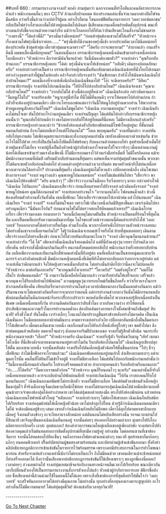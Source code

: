 ##บทที่ 660 : กรรมกรแรงงานจางเย่!
ตกค่ำ
สามทุ่มกว่า
นอกจากคนที่ทำโอทีและคนอัดรายการภาคค่ำแล้ว พนักงานคนอื่นๆ ของ CCTV ล้วนกลับบ้านหมด ห้องทำงานแต่ละชั้นจำนวนมากต่างปิดไฟจนมืดสนิท กว่าครึ่งชั้นล้วนว่างเปล่าไร้ผู้คน อย่างไรก็ตาม โซนออฟฟิศทีมงานรายการ ‘เดอะวอยซ์มหาชน’ กลับเปิดไฟสว่างไสวและเต็มไปด้วยผู้คนเดินไปเดินมา มีเสียงคนงานเคลื่อนย้ายติดตั้งอุปกรณ์ ขณะที่บางคนกำลังชี้แจงงานด้วยความเร่งรีบ แม้ว่าจะไกลออกไปก็ยังแว่วยินเสียงตะโกนสั่งงานไม่ขาดสาย
“วางตรงนี้”
“ได้แล้วพี่ฉี!”
“ตรงนั้นเร่งมือหน่อย!”
“ก่อนห้าทุ่มต้องแขวนไฟให้เสร็จ!”
“หัวหน้าจาง เรื่องแขวนไฟพรุ่งนี้เช้าเราค่อย……”
“พรุ่งนี้เช้าก็มีงานของพรุ่งนี้เช้า หากประหยัดเวลาได้นิดหน่อยก็ต้องประหยัด ช้าสุดห้าทุ่ม เดี๋ยวห้าทุ่มผมจะมาตรวจ!”
“ได้ครับ เราจะพยายาม!”
“ลำบากแล้ว งานเสร็จคืนนี้ ผมขอเลี้ยงมื้อดึกทุกคน!”
ในตอนนั้นเอง บรรณาธิการหญิงคนหนึ่งเดินเข้ามาอย่างเหนื่อยอ่อน โบกมือกล่าว “หัวหน้าจาง คือว่าสามีฉันจี้มาแล้วค่ะ วันนี้ฉันคงต้องขอตัว?”
จางเย่กล่าว “คุณรีบกลับบ้านเถอะ”
บรรณาธิการหญิงตอบ “ได้ค่ะ พรุ่งนี้ฉันจะมาให้เช้าหน่อย”
“กลับดีๆ เดินทางปลอดภัยนะครับ” จางเย่กล่าวอย่างเป็นห่วง
บรรณาธิการหญิงคนนั้นหันกลับมามองเฉินเฉินน้อยที่นั่งโยกไปเอนมาอย่างง่วงงุนตรงเก้าอี้ผู้ชมในห้องส่ง แล้วจึงกล่าวกับจางเย่ว่า “ฉันขับรถมา ถ้ายังไงให้ฉันพาเฉินเฉินไปส่งบ้านไหมคะ?”
ตอนนี้เองที่จางเย่เพิ่งนึกถึงเฉินเฉินขึ้นมาได้! “โอ๊ะ จะดีเหรอครับ?”
“ดีสิคะ” บรรณาธิการหญิง
จางเย่หันไปถามเฉินเฉิน “ให้ป้าอี้ไปส่งกลับบ้านไหม?”
เฉินเฉินจ้องเขา “คุณจะกลับบ้านไหม?”
จางเย่กล่าว “อากลับไม่ได้ ช่วงนี้ต้องอยู่ที่หน่วย”
เฉินเฉินร้องอ้อ กล่าวติดยานคาง “งั้นหนูก็ไม่ไป”
จางเย่ร้องเฮ้ย “หนูจะอยู่นี่ทำไม ที่นี่ไม่มีที่นอนดีๆ อาจะให้คนพาไปส่งบ้านก่อน ถ้ากลัวที่จะต้องอยู่บ้านคนเดียว เดี๋ยวจะโทรบอกพ่อแม่อาว่าวันนี้ให้หนูไปอยู่บ้านพวกท่าน ให้พวกท่านช่วยดูแลหนูสักสองวันดีไหม?”
เฉินเฉินไม่พูดไม่จา
“เฉินเฉิน อาถามเธออยู่นะ” จางเย่ว่า
เฉินเฉินยังคงไม่สนใจเขา หันไปทำอะไรง่วนอยู่คนเดียว
จางเย่จนปัญญา ได้แต่หันไปกล่าวกับบรรณาธิการหญิงคนนั้นว่า “คุณกลับไปก่อนดีกว่า เธอไม่อยากกลับก็ให้อยู่กับผมที่นี่แหละ ไม่มีทางเลือกแล้วล่ะครับ”
บรรณาธิการหญิงกล่าวแนะนำว่า “ข้างหลังห้องแต่งตัวกับห้องพักผ่อนมีโซฟาใหญ่อยู่นะ ที่ชั้นบนมีหมอนกับผ้าห่ม ถึงจะไม่ค่อยดีเท่าไรแต่ก็ไปนอนได้”
“โอเค ขอบคุณครับ” จางเย่ยิ้มกล่าว
จางเย่หันกลับไปลุยงานต่อ ไม่เพียงคุมสถานการณ์และสั่งงานทุกคนเท่านั้น เขายังลงมือลงแรงด้วยเช่นกัน ช่วยอะไรได้ก็ไปช่วย กระทั่งปีนบันไดลิงไปติดตั้งไฟพร้อมๆ กับคนงานด้วยตนเองก็ทำ สุดท้ายเนื้อตัวเต็มไปด้วยฝุ่นเขาก็ไม่เกี่ยง
จางเย่ผู้ซึ่งเป็นถึงหัวหน้าผู้กำกับช่างเอาใจเขามาใส่ใจเราจริงๆ เมื่อเหล่าคนงานผู้น้อยได้เห็นเขาเข้ามาร่วมแรงถึงเพียงนี้ ก็ไม่มีการออมแรงไว้ล้วนเร่งมือทำเต็มที่ ไม่มีใครอิดออด แม้จะมีพนักงานบางคนที่เดิมที เตรียมตัวกลับบ้านตอนสี่ทุ่มตรง แต่พอเห็นจางเย่ทุ่มสุดตัวขนาดนั้น พวกเขาก็ไม่คิดจะขอตัวกลับก่อนอีกต่อไป ต่างคนต่างอยู่ทำงานล่วงเวลากันต่อ ขนาดหัวหน้ายังไม่บ่นเหนื่อย พวกเขาจะบ่นได้อย่างไร?
ประมาณสี่ทุ่มครึ่ง
เฉินเฉินอยู่ต่อไม่ไหวแล้ว เปลือกตาหนักอึ้ง เดินโซเซมาข้างกายจางเย่ “จางเย่ หนูง่วงแล้ว คุณพาหนูไปนอนหน่อย”
จางเย่ไม่แม้แต่หันไปหา “เสี่ยวจ้าว พาเฉินเฉินไปห้องพักที”
“ครับ มาแล้วๆ !” เสี่ยวจ้าววางงานในมือลง รีบวิ่งเหยาะๆ มาหา กล่าวอย่างใจดี “เฉินเฉิน ไปกันเถอะ”
เฉินเฉินมองเสี่ยวจ้าว ก่อนเลื่อนสายตาไปยังจางเย่ แล้วดันหลังจางเย่ “จางเย่พาหนูไปหน่อย คุณก็ต้องนอนด้วย”
จางเย่บอกอย่างจนใจ “อาจะนอนได้ไง ไฟลนขนคิ้วแล้ว ช่วงนี้ต้องเตรียมตัวทำงานทั้งวันทั้งคืน เธอเชื่อฟังนะ ให้อาเสี่ยวจ้าวพาเธอไปเอาผ้าห่ม แล้วไปนอนเลย”
เฉินเฉินเรียก “จางเย่ จางเย่!”
จางเย่ไม่สนใจเธอ เพราะไฟเวทีดวงหนึ่งเกิดมีปัญหาขึ้นมา เขาเร่งเดินไปหาอย่างฉุนเฉียว “นี่มันอะไรกัน? ก่อนแขวนไฟไม่ได้ตรวจสอบให้ดีหมดแล้วเหรอ?”
เฉินเฉินโกรธเกรี้ยว
เสี่ยวจ้าวมองเธอ ก่อนบอกว่า “ตอนนี้เกิดเหตุไม่คาดฝันขึ้น หัวหน้าจางเป็นคนที่ร้อนใจที่สุดในทีม และเป็นคนที่แบกรับความกดดันมากที่สุด ในใจของหัวหน้าจางตอนนี้คิดแต่จะทำยังไงให้ ‘เดอะวอยซ์’ รีบออกอากาศได้อย่างราบรื่นที่สุด ส่วนเรื่องอื่น พวกเราก็อย่าเพิ่งไปรบกวนหัวหน้าจางเลยนะ ไม่อย่างนั้นเขาจะเหนื่อยจนเกินไป”
ไม่รู้ว่าเฉินเฉินจะยอมเข้าใจหรือไม่ ท้ายที่สุดเธอค่อยๆ เดินตามเสี่ยวจ้าวออกไปอย่างเชื่องช้า ก่อนจะไปไม่วายหันกลับมาตะโกนว่า “จางเย่ เดี๋ยวคุณก็มานอนด้วยนะ!”
จางเย่กล่าวรับ “ได้ ได้”
เพียงเท่านั้นเฉินเฉินจึงยอมเดินไป
แต่ที่นี่ยังคงยุ่งวุ่นวายยาวไปจนถึงเวลาเที่ยงคืน
หลังจากสั่งมื้อดึกมากินกันเสร็จ คนงานทั้งหมดค่อยกลับไป พนักงานกว่าครึ่งทยอยกลับบ้านกัน เหลือเพียงจางเย่และทีมงานอีกสี่ห้าคนเท่านั้นที่ยังอยู่ต่อ คนที่เหลือล้วนเป็นชายหนุ่มและชายวัยฉกรรจ์ แรงกำลังค่อนข้างดี มีพนักงานหญิงคนหนึ่งที่เดิมทียังไม่อยากกลับบอกว่าอยากจะอยู่ทำต่อ แต่จางเย่เห็นว่าดึกมากแล้ว จึงให้หญิงสาวคนนั้นกลับบ้าน ไม่อย่างนั้นถ้าดึกไปกว่านี้คงจะไม่ปลอดภัย
“หัวหน้าจาง มาต่อกันเถอะครับ”
“พวกคุณยังไหวเหรอ?”
“ไหวครับ!”
“ผมยังอยู่ไหว!”
“ผมก็ไม่เป็นไร ปกติผมนอนดึก”
“ดี งานเราวันนี้เหลืออีกไม่มากแล้ว เรามารีบทำกันให้เสร็จเถอะ เสร็จแล้วพวกคุณจะได้รีบกลับบ้านไปพักผ่อน”
ความชุลมุนวุ่นวายรอบใหม่เริ่มขึ้นอีกครั้ง
ทว่าเรี่ยวแรงในการทำงานหลังเที่ยงคืน เทียบกับเรี่ยวแรงการทำงานในช่วงเวลาปกติตอนกลางวันนั้นแตกต่างกันมาก แม้ว่าปริมาณงานจะไม่แตกต่างกันหรืออาจจะมากกว่าตอนนี้ แต่การทำงานช่วงกลางวันนั้นได้มีการนอนหลับพักผ่อนเต็มอิ่มในคืนก่อนหน้าจึงกระปรี้กระเปร่ากว่า พอหลังเที่ยงคืนไป พวกเขาเลยรู้สึกเหนื่อยล้าเป็นพิเศษ เหน็ดเหนื่อยมาทั้งวัน ทำงานติดต่อกันมากว่าสิบชั่วโมง บวกกับความง่วง ทำให้ตอนนี้ประสิทธิภาพและความเร็วในการทำงานลดต่ำลง ต้องบีบเค้นแรงกายแรงใจตั้งสมาธิจนถึงขีดสุด!
สิบนาที!
ครึ่งชั่วโมง!
ทันใดนั้น เงาร่างเล็กๆ โงนเงนไปมาปรากฏขึ้นตรงข้างหลังอย่างไม่คาดคิด เป็นเฉินเฉินนั่นเอง ในมือเธอหอบเอาผ้าห่มผืนบาง ตามหาจางเย่อย่างงัวเงีย เปลือกตาอันหนักอึ้งฝืนลืมตาเอาไว้ได้เพียงครึ่ง เมื่อมองเห็นเขาแวบหนึ่ง เธอก็เอนตัวลงไปยังเก้าอี้หนังที่อยู่ใกล้ๆ เขา ขดตัวไปมา ดึงผ้าห่มคลุมแล้วหลับต่อ ลมหายใจแผ่วๆ ดังลอดจากริมฝีปากของเธอ
จางเย่ไม่รู้สึกตัวสักนิด
จนกระทั่งพนักงานมาเจอเข้า
“เฮือก!”
“หัวหน้าจางครับ เฉินเฉินมา”
จางเย่จึงรู้ตัว รีบหันขวับมาดู “เฮ้ย! เธอมาได้ไงเนี่ย ที่นี่เสียงดังจะตายเธอมานอนอยู่ตรงทำไมกัน รีบกลับห้องไปนอนไป”
เฉินเฉินถูกเสียงปลุกให้ตื่น มองเขาแวบหนึ่ง จากนั้นหลับต่อ
จางเย่รีบไปดันเด็กหญิงตัวน้อยให้ตื่นขึ้นมาก่อน “ไปๆ ชิ่วๆ เชื่อฟังนะ ถ้าไม่เชื่อฟังอาจะโกรธแล้วนะ”
เฉินเฉินคอพับคออ่อนอยู่บนเก้าอี้ ส่งเสียงละเมอเบาๆ แต่จะพูดอะไรนั้น คนอื่นที่ได้ยินก็ไม่เข้าใจอยู่ดี
จางเย่ไม่มีทางเลือก ได้แต่หันไปบอกกับพนักงานเหล่านั้นว่า “วันนี้เอาแค่นี้ก่อนแล้วกันครับ ใกล้จะเสร็จหมดแล้วด้วย ลำบากทุกคนแล้ว รีบกลับบ้านรีบนอนเถอะ”
“อ่า…..ก็ได้ครับ”
“งั้นพวกเราขอตัวก่อน”
“หัวหน้าจาง คุณก็รีบนอนไวๆ นะครับ”
คนเหล่านั้นที่จริงก็เหนื่อยแทบตายแล้ว ควรจะกลับบ้านไปพักผ่อนสักที
จางเย่สะกิดเฉินเฉิน “ไปกัน เราสองคนก็รีบไปนอนกันเถอะ”
เฉินเฉินละเมอพึมพำไม่กระดิกตัว
จางเย่ไม่มีทางเลือก ได้แต่ก้มตัวลงช้อนตัวเด็กหญิงขึ้นมาอุ้มไว้ ที่จริงเด็กอายุเจ็ดแปดขวบก็หนักใช่ย่อย จางเย่ไม่สามารถอุ้มเฉินเฉินได้ด้วยมือเดียวแบบที่คุณน้าสาวเจ้าของห้องอุ้มได้อย่างง่ายดาย เขาได้แต่อุ้มเธอด้วยสองมือ ตรงไปยังห้องพักผ่อน แล้วหย่อนเฉินเฉินลงบนโซฟาหนังตัวใหญ่
“หลับเถอะ” จางเย่กล่าวเบาๆ
ไม่ต้องให้เขาบอก เฉินเฉินก็หลับสนิทไปเรียบร้อย
จางเย่คลุมผ้าห่มให้เด็กหญิงตัวน้อย เขาไม่กล้าลุกไปไหน ด้วยรู้ดีว่าเฉินเฉินนอนคนเดียวไม่ได้ จะต้องมีคนอยู่ข้างๆ เสมอ เขากลัวว่าเฉินเฉินยังหลับไม่ลึกพอ เดี๋ยวได้ลุกไปตามหาเขาอีกแบบเมื่อครู่ จึงเอนตัวลงข้างๆ กะจะงีบเอาแรงสักหน่อย แต่ดันนอนไม่หลับเสียอย่างนั้น รอจนเวลาผ่านไปยี่สิบนาที เขาจึงลุกขึ้นมองเฉินเฉินที่นอนอยู่ จากนั้นค่อยๆ ย่องออกไปอย่างแผ่วเบา มุ่งตรงไปยังโถงผลิตรายการอีกครั้ง
เอาล่ะ
ลุยต่อเถอะ!
ห้องส่งรายการขนาดใหญ่เหลือเขาอยู่เพียงลำพัง จางเย่ตรงไปยังห้องควบคุมแล้วเริ่มต้นทดสอบการติดตั้งอุปกรณ์ที่เขามีความรู้อยู่ อย่างเช่น ไมค์ลอยแขวนที่เขาต้องจัดการ จากนั้นไล่ทดสอบไปทีละชิ้นๆ จนถึงการลองไฟตรงตำแหน่งต่างๆ บนเวที สุดท้ายเขาก็มาก๊อกๆ แก๊กๆ บนคอมพิวเตอร์ ปริ๊นท์บัตรผ่านผู้ชมสองสามร้อยแผ่น และบัตรผ่านผู้เข้าแข่งขันออกมา ทั้งยังทำคลิปอธิบายกฎกติกาการเข้าแข่งขันในรายการไว้พร้อมสรรพ เพราะเคยมีประสบการณ์ในการทำโฆษณามาก่อน สำหรับจางเย่แล้วงานเหล่านี้นับว่าไม่ยากเย็นอะไร ถึงไม่มีคนช่วย เขาคนเดียวแม้จะช้าหน่อยแต่ก็ทำเสร็จออกมาได้ ยิ่งกว่านั้นเสียงพากย์อธิบายกฎการแข่งขันก็ใช้เสียงเพราะๆ ของลูกพี่เองนี่แหละ!
เวลาค่อยๆ ล่วงเลยผ่านไป
จางเย่ทุ่มเทสมาธิจดจ่อกับงานตรงหน้าจนลืมเวลาไปเรียบร้อย ขณะเดียวกัน เขาก็เปลี่ยนตัวเองให้เป็นกรรมกรแรงงานสั่งการตัวเองไปแล้ว หัวหน้าผู้กำกับรายการเอย พิธีกรชื่อดังเอย ชื่อเสียงเหล่านี้ล้วนนำมาใช้ในตอนนี้ไม่ได้เลย เพราะสิ่งที่เขาต้องการที่สุดคือทำให้มั่นใจว่า ‘เดอะวอยซ์’ จะเสร็จทันออกอากาศได้อย่างมีคุณภาพ ไม่อย่างนั้น ทุกอย่างที่ลงทุนลงแรงมาจะสูญเปล่า อะไรอย่างอื่นก็ไม่มีความหมาย!
ได้แต่ทุ่มสุดชีวิต!
ต้องแข่งกับเวลาทุกวินาที!


*-*-*-*-*-*-*-*-*-*-*-*-*-*-*-*-*-*-*-*


[Go To Next Chapter]( ./61.md)